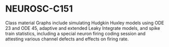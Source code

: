 # NEUROSC-C151
Class material
Graphs include simulating Hudgkin Huxley models using ODE 23 and ODE 45, adaptive and extended Leaky Integrate models, and spike train statistics, including a special neuron firing coding session and attesting various channel defects and effects on firing rate.

